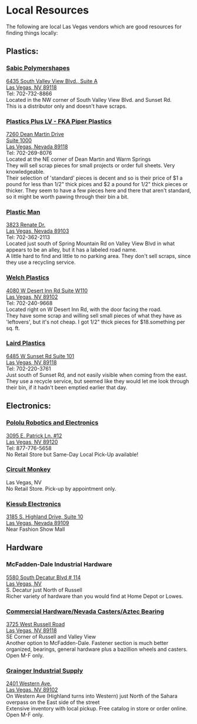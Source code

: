 # Local Resources

The following are local Las Vegas vendors which are good resources for finding things locally:

## Plastics:

### [Sabic Polymershapes](http://www.sabicpolymershapes.com/)
[6435 South Valley View Blvd., Suite A  
Las Vegas, NV 89118](http://maps.google.com/maps?q=6435+South+Valley+View+Blvd.,+Suite+A&hl=en&sll=36.083511,-115.180664&sspn=0.116672,0.12085&t=h&z=17)  
Tel: 702-732-8866  
Located in the NW corner of South Valley View Blvd. and Sunset Rd.  
This is a distributor only and doesn't have scraps.

### [Plastics Plus LV - FKA Piper Plastics](https://www.plasticspluslv.com/about)
[7260 Dean Martin Drive  
Suite 1000  
Las Vegas, Nevada 89118](https://maps.app.goo.gl/yC5ZusrUjjR3xJsz8)  
Tel: 702-269-8076  
Located at the NE corner of Dean Martin and Warm Springs  
They will sell scrap pieces for small projects or order full sheets. Very knowledgeable.  
Their selection of 'standard' pieces is decent and so is their price of $1 a pound for less than 1/2" thick pices and $2 a pound for 1/2" thick pieces or thicker.  They seem to have a few pieces here and there that aren't standard, so it might be worth pawing through their bin a bit.

### [Plastic Man](https://plasticmaninc.com/)
[3823 Renate Dr.  
Las Vegas, Nevada 89103](https://www.google.com/maps/dir//36.1257189,-115.1907725/@36.125719,-115.190772,16z?hl=en-US)  
Tel: 702-362-2113  
Located just south of Spring Mountain Rd on Valley View Blvd in what appears to be an alley, but it has a labeled road name.  
A little hard to find and little to no parking area.  They don't sell scraps, since they use a recycling service.

### [Welch Plastics](https://welchplastics.com/)
[4080 W Desert Inn Rd Suite W110  
Las Vegas, NV 89102](https://www.google.com/maps/place/Welch+Plastics+%7C+Custom+Fabrication+%7C+Raffle+Drums+Las+Vegas/@36.1306312,-115.1960816,17z/data=!3m1!4b1!4m5!3m4!1s0x80c8c6a8ce60a431:0xb6daa13c4c7de039!8m2!3d36.1306312!4d-115.1938929)  
Tel: 702-240-9668  
Located right on W Desert Inn Rd, with the door facing the road.  
They have some scrap and willing sell small pieces of what they have as 'leftovers', but it's not cheap.  I got 1/2" thick pieces for $18.something per sq. ft.

### [Laird Plastics](https://www.lairdplastics.com/)
[6485 W Sunset Rd Suite 101  
Las Vegas, NV 89118](https://www.google.com/maps/place/Laird+Plastics+Inc/@36.070858,-115.2346717,17z/data=!3m1!4b1!4m5!3m4!1s0x80c8cf8055442b01:0x45f8d30071eda1e7!8m2!3d36.070858!4d-115.232483)  
Tel: 702-220-3761  
Just south of Sunset Rd, and not easily visible when coming from the east.  
They use a recycle service, but seemed like they would let me look through their bin, if it hadn't been emptied earlier that day.

## Electronics:

### [Pololu Robotics and Electronics](http://www.pololu.com/)
[3095 E. Patrick Ln. #12  
Las Vegas, NV 89120](http://maps.google.com/maps?q=3095+E.+Patrick+Ln.+%2312+&hl=en&sll=36.065657,-115.173272&sspn=0.007294,0.007553&t=h&z=17)  
Tel: 877-776-5658  
No Retail Store but Same-Day Local Pick-Up available!  

### [Circuit Monkey](http://circuitmonkey.com)  
Las Vegas, NV  
No Retail Store. Pick-up by appointment only.  

### [Kiesub Electronics](http://www.kiesub.com)
[3185 S. Highland Drive, Suite 10    
Las Vegas, Nevada 89109](http://maps.google.com/maps?q=3185+S.+Highland+Drive,+Suite+10+Las+Vegas,+Nevada+89109&hl=en&ll=36.129478,-115.174849&spn=0.007288,0.007553&sll=37.0625,-95.677068&sspn=57.684464,61.875&t=h&z=17)  
Near Fashion Show Mall  

## Hardware

### McFadden-Dale Industrial Hardware
[5580 South Decatur Blvd # 114   
Las Vegas, NV](https://www.google.com/maps/place/McFadden-Dale+Industrial+Hardware/@36.0893489,-115.209503,17z/data=!4m12!1m6!3m5!1s0x80c8c666a2ae0573:0xb02f997d6e0b09e3!2sMcFadden-Dale+Industrial+Hardware!8m2!3d36.0893489!4d-115.2073143!3m4!1s0x80c8c666a2ae0573:0xb02f997d6e0b09e3!8m2!3d36.0893489!4d-115.2073143)  
S. Decatur just North of Russell  
Richer variety of hardware than you would find at Home Depot or Lowes.  

### [Commercial Hardware/Nevada Casters/Aztec Bearing](http://www.commercialhardwaregroup.com/)
[3725 West Russell Road  
Las Vegas, NV 89118](http://maps.google.com/maps?jsid=1&hl=en&um=1&ie=UTF-8&q=Nevada+Casters+%26+Material&fb=1&cid=0,0,10467216534452936455&near=Las+Vegas,+NV&sa=X&ei=54VCT-GRDaSW2AXqo8CxCA&ved=0CAMQkwMwAQ)  
SE Corner of Russell and Valley View  
Another option to McFadden-Dale. Fastener section is much better organized, bearings, general hardware plus a bazillion wheels and casters. Open M-F only.

### [Grainger Industrial Supply](http://www.grainger.com/)
[2401 Western Ave.  
Las Vegas, NV 89102](http://maps.google.com/maps?hl=en&biw=1363&bih=746&bav=on.2,or.r_gc.r_pw.r_qf.,cf.osb&q=2401+western+ave+las+vegas+nv&um=1&ie=UTF-8&hq=&hnear=0x80c8c3f559a48e4b:0xe191801aa2a8d983,2401+Western+Ave,+Las+Vegas,+NV+89102&gl=us&ei=cThRT4zmNdSTtwe-36DODQ&sa=X&oi=geocode_result&ct=title&resnum=1&sqi=2&ved=0CCoQ8gEwAA)  
On Western Ave (Highland turns into Western) just North of the Sahara overpass on the East side of the street  
Extensive inventory with local pickup. Free catalog in store or order online. Open M-F only.

